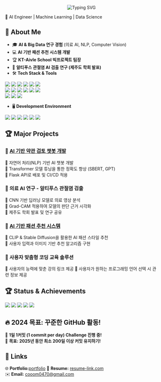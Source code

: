 <p align="center">
  <img src="https://readme-typing-svg.herokuapp.com?font=Fira+Code&size=24&pause=1000&color=F78C6C&center=true&width=1000&lines=Hi%2C+I'm+Park+Chan+Ho!;AI+Engineer%2C+Machine+Learning%2C+Data+Science;Welcome+to+my+GitHub+Profile!" alt="Typing SVG">
</p>


🚀 AI Engineer | Machine Learning | Data Science  

## 📌 About Me  
- 🎓 **AI & Big Data 연구 경험** (의료 AI, NLP, Computer Vision)  
- 💻 **AI 기반 패션 추천 시스템 개발**  
- 🏆 **KT-Aivle School 빅프로젝트 팀장**  
- 🔬 **알티푸스 관절염 AI 검출 연구 (제주도 학회 발표)**  
- 🛠️ **Tech Stack & Tools**
  
<p align="left">
  <img src="https://img.shields.io/badge/Python-3776AB?style=for-the-badge&logo=python&logoColor=white"/>
  <img src="https://img.shields.io/badge/TensorFlow-FF6F00?style=for-the-badge&logo=tensorflow&logoColor=white"/>
  <img src="https://img.shields.io/badge/PyTorch-EE4C2C?style=for-the-badge&logo=pytorch&logoColor=white"/>
  <img src="https://img.shields.io/badge/Docker-2496ED?style=for-the-badge&logo=docker&logoColor=white"/>
  <img src="https://img.shields.io/badge/FastAPI-009688?style=for-the-badge&logo=fastapi&logoColor=white"/>
  <img src="https://img.shields.io/badge/Git-F05032?style=for-the-badge&logo=git&logoColor=white"/>
  <br>
  <img src="https://img.shields.io/badge/C-00599C?style=for-the-badge&logo=c&logoColor=white"/>
  <img src="https://img.shields.io/badge/Java-007396?style=for-the-badge&logo=java&logoColor=white"/>
  <img src="https://img.shields.io/badge/JavaScript-F7DF1E?style=for-the-badge&logo=javascript&logoColor=black"/>
  <img src="https://img.shields.io/badge/HTML5-E34F26?style=for-the-badge&logo=html5&logoColor=white"/>
  <img src="https://img.shields.io/badge/CSS3-1572B6?style=for-the-badge&logo=css3&logoColor=white"/>
  <img src="https://img.shields.io/badge/Spring-6DB33F?style=for-the-badge&logo=spring&logoColor=white"/>
  <br>
  <img src="https://img.shields.io/badge/MySQL-4479A1?style=for-the-badge&logo=mysql&logoColor=white"/>
  <img src="https://img.shields.io/badge/MariaDB-003545?style=for-the-badge&logo=mariadb&logoColor=white"/>
  <img src="https://img.shields.io/badge/SQLite3-003B57?style=for-the-badge&logo=sqlite&logoColor=white"/>
</p>

 - 🖥️ **Development Environment**  

<p align="left">
  <img src="https://img.shields.io/badge/IntelliJ-000000?style=for-the-badge&logo=intellijidea&logoColor=white"/>
  <img src="https://img.shields.io/badge/VSCode-007ACC?style=for-the-badge&logo=visualstudiocode&logoColor=white"/>
  <img src="https://img.shields.io/badge/JupyterLab-F37626?style=for-the-badge&logo=jupyter&logoColor=white"/>
  <img src="https://img.shields.io/badge/JupyterNotebook-F37626?style=for-the-badge&logo=jupyter&logoColor=white"/>
  <img src="https://img.shields.io/badge/OracleVMVirtualBox-183A61?style=for-the-badge&logo=virtualbox&logoColor=white"/>
  <img src="https://img.shields.io/badge/GCP-4285F4?style=for-the-badge&logo=googlecloud&logoColor=white"/>
</p>




## 🏆 Major Projects  
### 🔹 [AI 기반 약관 검토 챗봇 개발](https://github.com/TermCompass)
📌 자연어 처리(NLP) 기반 AI 챗봇 개발  
📌 Transformer 모델 튜닝을 통한 정확도 향상 (SBERT, GPT)  
📌 Flask API로 배포 및 CI/CD 적용  

### 🔹 의료 AI 연구 - 알티푸스 관절염 검출  
📌 CNN 기반 딥러닝 모델로 의료 영상 분석  
📌 Grad-CAM 적용하여 모델의 판단 근거 시각화  
📌 제주도 학회 발표 및 연구 공유  

### 🔹 [AI 기반 패션 추천 시스템](https://drive.google.com/file/d/1rv86beyS8EUX8ohzOfGoz9bdCGnjz1XW/view?usp=drive_link)  
📌 CLIP & Stable Diffusion을 활용한 AI 패션 스타일 추천  
📌 사용자 입력과 이미지 기반 추천 알고리즘 구현  

### 🔹 사용자 맞춤형 코딩 교육 솔루션
📌 사용자의 능력에 맞춘 강의 링크 제공
📌 사용자가 원하는 프로그래밍 언어 선택 시 관련 정보 제공


## 🏆 Status & Achievements  

<p align="left">
  <img src="https://img.shields.io/badge/TOEIC-700-blue?style=for-the-badge&logo=webrtc&logoColor=white"/>
  <img src="https://img.shields.io/badge/부학회장-2023-red?style=for-the-badge&logo=google&logoColor=white"/>
  <img src="https://img.shields.io/badge/팀장-5+Projects-green?style=for-the-badge&logo=leaderboard&logoColor=white"/>
  <img src="https://img.shields.io/badge/AI+공모전-수상🏆-purple?style=for-the-badge"/>
  <img src="https://img.shields.io/badge/제주도+학회-연구발표-orange?style=for-the-badge"/>
</p>

## 🔥 2024 목표: 꾸준한 GitHub 활동!  
🚀 **1일 1커밋 (1 commit per day) Challenge 진행 중!**  
📅 **목표: 2025년 동안 최소 200일 이상 커밋 유지하기!**



## 🔗 Links  
🌐 **Portfolio:**[portfolio](https://drive.google.com/file/d/13GcD6z_PpWTORMlKQiOS4yihxiDQfd63/view?usp=drive_link)
📄 **Resume:** [resume-link.com](resume-link.com)  
✉️ **Email:** cooom0470@gmail.com
